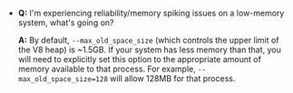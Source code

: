 * **Q:** I'm experiencing reliability/memory spiking issues on a low-memory system, what's going on?

  **A:** By default, `--max_old_space_size` (which controls the upper limit of the V8 heap) is ~1.5GB. If your system has less memory than that, you will need to explicitly set this option to the appropriate amount of memory available to that process. For example, `--max_old_space_size=128` will allow 128MB for that process.